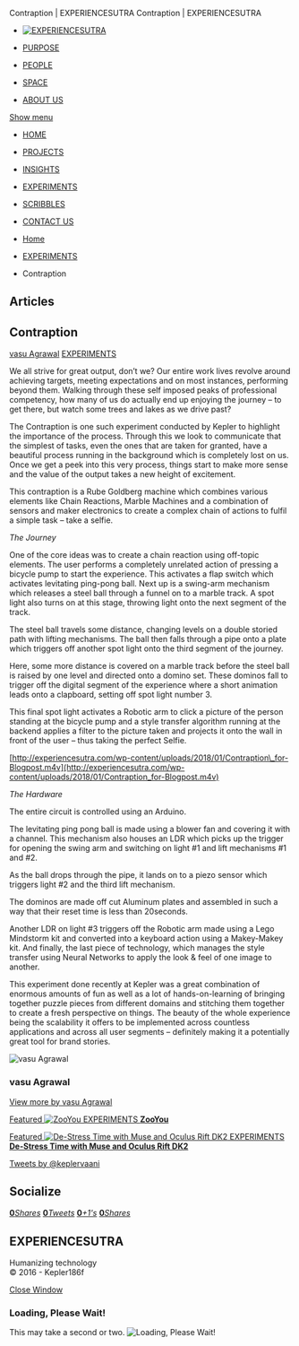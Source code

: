 Contraption | EXPERIENCESUTRA                         Contraption | EXPERIENCESUTRA                                   

*   [![EXPERIENCESUTRA](/wp-content/themes/tresor-theme/images/logo.png)](http://experiencesutra.com/)

*   [PURPOSE](http://experiencesutra.com/purpose/)
*   [PEOPLE](http://experiencesutra.com/people/)
*   [SPACE](http://experiencesutra.com/gallery/space/)
*   [ABOUT US](http://experiencesutra.com/about-us/)

 [Show menu](#dat-menu)

*   [HOME](http://experiencesutra.com/)
*   [PROJECTS](http://experiencesutra.com/category/projects/)
*   [INSIGHTS](http://experiencesutra.com/category/insights/)
*   [EXPERIMENTS](http://experiencesutra.com/category/experiments/)
*   [SCRIBBLES](http://experiencesutra.com/category/scribbles/)
*   [CONTACT US](http://experiencesutra.com/contact-us/)

*   [Home](http://experiencesutra.com)
*   [EXPERIMENTS](http://experiencesutra.com/category/experiments/)
*   Contraption

Articles
--------

Contraption
-----------

[vasu Agrawal](http://experiencesutra.com/author/vagrawal9/ "Posts by vasu Agrawal") [EXPERIMENTS](http://experiencesutra.com/category/experiments/)

We all strive for great output, don’t we? Our entire work lives revolve around achieving targets, meeting expectations and on most instances, performing beyond them. Walking through these self imposed peaks of professional competency, how many of us do actually end up enjoying the journey – to get there, but watch some trees and lakes as we drive past?

The Contraption is one such experiment conducted by Kepler to highlight the importance of the process. Through this we look to communicate that the simplest of tasks, even the ones that are taken for granted, have a beautiful process running in the background which is completely lost on us. Once we get a peek into this very process, things start to make more sense and the value of the output takes a new height of excitement.

This contraption is a Rube Goldberg machine which combines various elements like Chain Reactions, Marble Machines and a combination of sensors and maker electronics to create a complex chain of actions to fulfil a simple task – take a selfie.

_The Journey_

One of the core ideas was to create a chain reaction using off-topic elements. The user performs a completely unrelated action of pressing a bicycle pump to start the experience. This activates a flap switch which activates levitating ping-pong ball. Next up is a swing-arm mechanism which releases a steel ball through a funnel on to a marble track. A spot light also turns on at this stage, throwing light onto the next segment of the track.

The steel ball travels some distance, changing levels on a double storied path with lifting mechanisms. The ball then falls through a pipe onto a plate which triggers off another spot light onto the third segment of the journey.

Here, some more distance is covered on a marble track before the steel ball is raised by one level and directed onto a domino set. These dominos fall to trigger off the digital segment of the experience where a short animation leads onto a clapboard, setting off spot light number 3.

This final spot light activates a Robotic arm to click a picture of the person standing at the bicycle pump and a style transfer algorithm running at the backend applies a filter to the picture taken and projects it onto the wall in front of the user – thus taking the perfect Selfie.

[http://experiencesutra.com/wp-content/uploads/2018/01/Contraption\_for-Blogpost.m4v](http://experiencesutra.com/wp-content/uploads/2018/01/Contraption_for-Blogpost.m4v)

_The Hardware_

The entire circuit is controlled using an Arduino.

The levitating ping pong ball is made using a blower fan and covering it with a channel. This mechanism also houses an LDR which picks up the trigger for opening the swing arm and switching on light #1 and lift mechanisms #1 and #2.

As the ball drops through the pipe, it lands on to a piezo sensor which triggers light #2 and the third lift mechanism.

The dominos are made off cut Aluminum plates and assembled in such a way that their reset time is less than 20seconds.

Another LDR on light #3 triggers off the Robotic arm made using a Lego Mindstorm kit and converted into a keyboard action using a Makey-Makey kit. And finally, the last piece of technology, which manages the style transfer using Neural Networks to apply the look & feel of one image to another.

This experiment done recently at Kepler was a great combination of enormous amounts of fun as well as a lot of hands-on-learning of bringing together puzzle pieces from different domains and stitching them together to create a fresh perspective on things. The beauty of the whole experience being the scalability it offers to be implemented across countless applications and across all user segments – definitely making it a potentially great tool for brand stories.

![vasu Agrawal](http://2.gravatar.com/avatar/55d6e9d5d2d5e5699239c3afa99af9ee?s=100&d=mm&r=g)

### vasu Agrawal

[View more by vasu Agrawal](http://experiencesutra.com/author/vagrawal9/)

[Featured ![ZooYou](http://experiencesutra.com/wp-content/uploads/2015/12/Zooyou-397x310_c.png)   EXPERIMENTS **ZooYou**](http://experiencesutra.com/experiments/zooyou/) 

[Featured ![De-Stress Time with Muse and Oculus Rift DK2](http://experiencesutra.com/wp-content/uploads/2017/08/brainwavefrequencies_v2crop1-397x310_c.png)   EXPERIMENTS **De-Stress Time with Muse and Oculus Rift DK2**](http://experiencesutra.com/experiments/de-stress-time-with-choosemuse-headband-and-oculus-rift-dk2/) 

[Tweets by @keplervaani](https://twitter.com/twitterdev)

Socialize
---------

[**0**_Shares_](http://www.facebook.com/sharer/sharer.php?u=http://experiencesutra.com) [**0**_Tweets_](#) [**0**_+1's_](https://plus.google.com/share?url=http://experiencesutra.com) [**0**_Shares_](http://www.linkedin.com/shareArticle?mini=true&url=http://experiencesutra.com&title=EXPERIENCESUTRA+-+Humanizing+Technology)

EXPERIENCESUTRA
---------------

Humanizing technology  
© 2016 - Kepler186f

[Close Window](#)

### Loading, Please Wait!

This may take a second or two. ![Loading, Please Wait!](http://experiencesutra.com/wp-content/themes/tresor-theme/images/loading.gif "Loading, Please Wait!")
